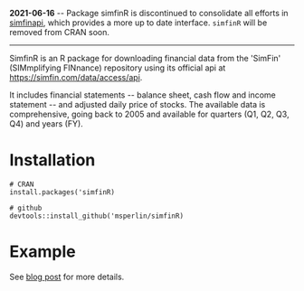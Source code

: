 **2021-06-16** -- Package simfinR is discontinued to consolidate all efforts in [simfinapi](https://github.com/matthiasgomolka/simfinapi), which provides a more up to date interface. `simfinR` will be removed from CRAN soon. 

---

SimfinR is an R package for downloading financial data from the 'SimFin' (SIMmplifying FINnance) repository using its official api at <https://simfin.com/data/access/api>.  

It includes financial statements -- balance sheet, cash flow and income statement -- and adjusted daily price of stocks. The available data is comprehensive, going back to 2005 and available for quarters (Q1, Q2, Q3, Q4) and years (FY).

# Installation

```
# CRAN
install.packages('simfinR)

# github
devtools::install_github('msperlin/simfinR)
```

# Example

See [blog post](https://www.msperlin.com/blog/post/2019-11-01-new-package-simfinr/) for more details.
